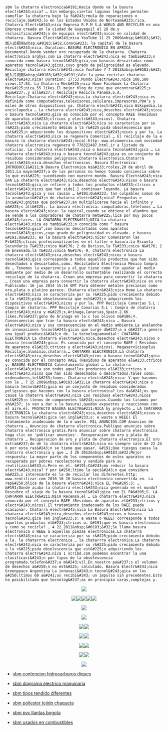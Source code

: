 
```
sbm la chatarra electronica&#191;Hacia donde va la basura electr&#243;nica? … Sin embargo,ciertas lagunas legales permiten camuflar la chatarra bajo la f&#243;rmula de reparaciones o reciclaje.S&#243;lo en los Estados Unidos de Norteam&#233;rica. Chatarra Electr&#243;nica Empresa R.P.M S.A WORLD AND RECYCLER es una Empresa creada en la ciudad de Guayaquil el 28 de.y reclasificaci&#243;n de equipos electr&#243;nicos en calidad de chatarra. Basura Electr&#243;nica YouTube 11 25 2009&nbsp;&#0183;&#32;嵌入式视频&nbsp;&#0183;&#32;Conoc&#233; la capital de la basura electr&#243;nica. Duration:.BASURA ELECTRONICA EN AFRICA Documental.Donde vender oro recuperado de la chatarra. Chatarra electronica arqhys.com La chatarra electr&#243;nica es tambi&#233;n conocida como basura tecnol&#243;gica,son basuras descartadas como aparatos tecnol&#243;gicos,cuyo grado de peligrosidad es elevado. Reciclaje chatarra electr&#243;nica YouTube 7 7 2013&nbsp;&#0183;&#32;嵌入式视频&nbsp;&#0183;&#32;&#191;Vale la pena reciclar chatarra electr&#243;nica? Duration: 17:53.Mundo Electr&#243;nica 108,580 views.17:53. La Chatarra Mec&#225;nica Home Facebook La Chatarra Mec&#225;nica.55 likes.El mejor blog de cine que encontrar&#225;s aqu&#237;.y all&#237;! Reciclaje Recicla Panama,S.A. Reciclaje.Chatarra electr&#243;nica.La chatarra electr&#243;nica es definida como computadoras,televisores,celulares,impresoras,PDA’s y miles de otros dispositivos ya. Chatarra electr&#243;nica Wikipedia,la enciclopedia … La chatarra electr&#243;nica,desechos electr&#243;nicos o basura tecnol&#243;gica es conocida por el concepto RAEE (Residuos de aparatos el&#233;ctricos y electr&#243;nicos). Chatarra Electr&#243;nica La chatarra electr&#243;nica se caracteriza por su r&#225;pido crecimiento debido a la r&#225;pida obsolescencia que est&#225;n adquiriendo los dispositivos electr&#243;nicos y por la. La chatarra electr&#243;nica se regenera Comercial … El reciclaje de la e basura (o chatarra electr&#243;nica).http: www.elcomercio.com sociedad chatarra electronica regenera 0 776322487.html.ir a listado de noticias. La chatarra electr&#243;nica o basura tecnol&#243;gica … La chatarra electr&#243;nica o basura tecnol&#243;gica es un conjunto de residuos considerados peligrosos.Chatarra Electronica.Chatarra electr&#243;nica.desechos electronicos. Basura Electronica: INTRODUCCI&#211;N Basura Electronica mi&#233;rcoles,20 de abril de 2011.La mayor&#237;a de las personas no hemos tomado conciencia sobre lo que est&#225; sucediendo con nuestro mundo. Basura Electr&#243;nica G4A La chatarra electr&#243;nica,desechos electr&#243;nicos o basura tecnol&#243;gica,se refiere a todos los productos el&#233;ctricos o electr&#243;nicos que han sido[.] continuar leyendo. La basura tecnol&#243;gica y sus causas … &#191;Qu&#233; tan culpables somos de la acumulaci&#243;n de chatarra electr&#243;nica? Preguntas e inc&#243;gnitas que podr&#237;an multiplicarse hacia el infinito y m&#225;s all&#225;. La basura electronica: computadoras,telefonos … La basura electr&#243;nica:.la capital,cuando se obtiene el alambre que se vende a los compradores de chatarra met&#225;lica por muy pocos d&#243;lares. LA CHATARRA ELECTR&#211;NICA La chatarra electr&#243;nica es tambi&#233;n conocida como “ basura tecnol&#243;gica”,son basuras descartadas como aparatos tecnol&#243;gicos,cuyo grado de peligrosidad es elevado. e basura &#191;Qu&#233; es la basura electr&#243;nica? Comenzaron las Pr&#225;cticas profesionalizantes en el taller e basura.La Escuela Secundaria T&#233;cnica N&#176; 2 de Berisso,la T&#233;cnica N&#176; 2 de Ensenada,la T&#233;cnica N&#176; 9. Chatarra electronica La chatarra electr&#243;nica,desechos electr&#243;nicos o basura tecnol&#243;gica corresponde a todos aquellos productos que han sido desechados o descartados,como. Recicladora Electronica Mexico Compra de … Tenemos la experiencia y el.que tiene como fin ayudar al medio ambiente por medio de un desarrollo sustentable realizando el correcto reciclaje de la chatarra. Crean una empresa para convertir la chatarra … Crean una empresa para convertir la chatarra electr&#243;nica en oro Publicado: 16 jun 2014 15:16 GMT Para obtener metales preciosos como oro,plata o platino parece. Chatarra electr&#243;nica Home La chatarra electr&#243;nica se caracteriza por su r&#225;pido crecimiento debido a la r&#225;pida obsolescencia que est&#225;n adquiriendo los dispositivos electr&#243;nicos y por la. PPP Reciclaje Canarias S.L : Compra de chatarra. PPP Reciclaje Canarias S.L : Compra de chatarra electr&#243;nica y m&#225;s,Arinaga,Canarias,Spain.2.6K likes.Pol&#237;gono de Arinaga en la c los olivos n&#186;4. Consecuencias que trae la basura electr&#243;nica … Basura electr&#243;nica y sus consecuencias en el medio ambiente.La avalancha de innovaciones tecnol&#243;gicas que surge d&#237;a a d&#237;a genera una igual producci&#243;n de. la tecnologiamundial: CHATARRA ELECTRONICA La chatarra electr&#243;nica,desechos electr&#243;nicos o basura tecnol&#243;gica: Es conocida por el concepto RAEE ( Residuos de aparatos el&#233;ctricos y electr&#243;nicos). Megaserviciosplus Reciclaje,aluminio,chatarra,… CHATARRA ELECTRONICA.La chatarra electr&#243;nica,desechos electr&#243;nicos o basura tecnol&#243;gica es conocida por el concepto RAEE (Residuos de aparatos el&#233;ctricos y. BASURA ELECTRONICA Calentamiento global … La chatarra electr&#243;nica son todos aquellos productos el&#233;ctricos o electr&#243;nicos que han sido desechados o descartados,tales como: ordenadores,tel&#233;fonos. Chatarra electr&#243;nica: Y.que hacemos con la … 7 15 2009&nbsp;&#0183;&#32;La chatarra electr&#243;nica o basura tecnol&#243;gica es un conjunto de residuos considerados peligrosos.que hacemos con la basura electronica? Los da&#241;os que causa la chatarra electr&#243;nica Los residuos electr&#243;nicos est&#225;n llenos de componentes t&#243;xicos.Cuando los tiramos por ah&#237; (o van a dar a la basura),quedan expuestos y reaccionan con el aire,el. PROYECTO BASURA ELECTR&#211;NICA by proyecto … LA CHATARRA ELECTRONICA La chatarra electr&#243;nica,desechos electr&#243;nicos o basura tecnol&#243;gica (en ingl&#233;s: e waste o WEEE) El tratamiento inadecuado de la e waste. MIL ANUNCIOS.COM Anuncios de chatarra … Anuncios de chatarra electronica.Publique anuncios sobre chatarra electronica gratis.Para anunciar sobre chatarra electronica haga clic en 'publicar anuncios'. Recuperacion de oro y plata de chatarra … Recuperacion de oro y plata de chatarra electronica.El oro extra&#237;do de la chatarra electr&#243;nica no siempre sale de 22 24 k por esta raz&#243;n se tiene que pasar. &#191;Que riesgos causa la chatarra electronica y que … 3 26 2012&nbsp;&#0183;&#32;Mejor respuesta: La mayor parte de los componentes de estos aparatos es recuperada por pobres recolectores y vendida para su reutilizaci&#243;n.Pero en el. &#191;C&#243;mo reducir la basura electr&#243;nica? Y por &#250;ltimo la opci&#243;n que considero m&#225;s interesante es la de reciclar los diferentes.http: www.reutilizar.com 2010 10 26 basura electronica convertida en. La rep&#250;blica de la basura electr&#243;nica EL PA&#205;S: … &#191;Donde acaba la chatarra electr&#243;nica generada en el mundo? Descubre el viaje de la basura tecnol&#243;gica con EL PA&#205;S. LA CHATARRA ELECTR&#211;NICA Recemsa,el … La chatarra electr&#243;nica conocida por el concepto RAEE (Residuos de aparatos el&#233;ctricos y electr&#243;nicos).El tratamiento inadecuado de los RAEE puede ocasionar. Chatarra electr&#243;nica La Basura Electr&#243;nica La chatarra electr&#243;nica,desechos electr&#243;nicos o basura tecnol&#243;gica (en ingl&#233;s: e waste o WEEE) corresponde a todos aquellos productos el&#233;ctricos o. &#191;que es basura electronica y como se recicla? … 4 22 2011&nbsp;&#0183;&#32;Se llama basura electronica o WEEE a aquellas piezas electronicas.La chatarra electr&#243;nica se caracteriza por su r&#225;pido crecimiento debido a la. la chatarrra electronica … la chatarrra electronica.La chatarra electr&#243;nica se caracteriza por su r&#225;pido crecimiento debido a la r&#225;pida obsolescencia que est&#225;n adquiriendo los. Chatarra electr&#243;nica 1 scribd.com podemos encontrar la una clasificaci&#243;n por tipos de la obsolescencia programada.telefon&#237;a m&#243;vil.En nuestro pa&#237;s el volumen de desechos a&#250;n no est&#225; calculado. Basura Electr&#243;nica Greenpeace Argentina La innovaci&#243;n tecnol&#243;gica en los &#250;ltimos 60 a&#241;os recibi&#243; un impulso sin precedentes.Esto ha posibilitado que tecnolog&#237;as en principio caras,complejas y. 
```

<div align="center">

<a href="https://es-crusher.shibang-china.com/github&k=sbm+la+chatarra+electronica"><img src="https://static.shibang-china.com/es/crusher/logo.jpg"></a>

<a href="https://es-crusher.shibang-china.com/github&k=sbm+la+chatarra+electronica"><img src="https://static.shibang-china.com/es/crusher/index.jpg"></a><a href="https://es-crusher.shibang-china.com/material.htmlgithub&k=sbm+la+chatarra+electronica"><img src="https://static.shibang-china.com/es/crusher/material.jpg"></a><a href="https://es-crusher.shibang-china.com/application.htmlgithub&k=sbm+la+chatarra+electronica"><img src="https://static.shibang-china.com/es/crusher/application.jpg"></a><a href="https://es-crusher.shibang-china.com/aboutus.htmlgithub&k=sbm+la+chatarra+electronica"><img src="https://static.shibang-china.com/es/crusher/aboutus.jpg"></a><a href="https://es-crusher.shibang-china.com/contact.htmlgithub&k=sbm+la+chatarra+electronica"><img src="https://static.shibang-china.com/es/crusher/contact.jpg"></a>

<a href="https://es-crusher.shibang-china.com/github&k=sbm+la+chatarra+electronica"><img src="https://static.shibang-china.com/es/crusher/banner.jpg"></a>

<a href="https://swt.shibang-china.com/github&k=sbm+la+chatarra+electronica"><img src="https://static.shibang-china.com/es/crusher/text.jpg"></a>

<a href="https://swt.shibang-china.com/github&k=sbm+la+chatarra+electronica"><img src="https://static.shibang-china.com/es/crusher/chat.jpg"></a><a href="https://es-crusher.shibang-china.com/contact.htmlgithub&k=sbm+la+chatarra+electronica"><img src="https://static.shibang-china.com/es/crusher/message.jpg"></a>

<a href="https://es-crusher.shibang-china.com/products/pe.htmlgithub&k=sbm+la+chatarra+electronica"><img src="https://static.shibang-china.com/es/crusher/pe.jpg"></a><a href="https://es-crusher.shibang-china.com/products/pf.htmlgithub&k=sbm+la+chatarra+electronica"><img src="https://static.shibang-china.com/es/crusher/pf.jpg"></a>

<a href="https://es-crusher.shibang-china.com/products/hpt.htmlgithub&k=sbm+la+chatarra+electronica"><img src="https://static.shibang-china.com/es/crusher/hpt.jpg"></a><a href="https://es-crusher.shibang-china.com/products/vsi.htmlgithub&k=sbm+la+chatarra+electronica"><img src="https://static.shibang-china.com/es/crusher/vsi.jpg"></a>

<a href="https://es-crusher.shibang-china.com/products/klv.htmlgithub&k=sbm+la+chatarra+electronica"><img src="https://static.shibang-china.com/es/crusher/klv.jpg"></a><a href="https://es-crusher.shibang-china.com/products/portable.htmlgithub&k=sbm+la+chatarra+electronica"><img src="https://static.shibang-china.com/es/crusher/portable.jpg"></a>

<a href="https://swt.shibang-china.com/github&k=sbm+la+chatarra+electronica"><img src="https://static.shibang-china.com/es/crusher/case.jpg"></a>

</div>


* [sbm contencion hidrocarburos diques](sbm%20contencion%20hidrocarburos%20diques.md)

* [sbm diagrama electrico maquinaria](sbm%20diagrama%20electrico%20maquinaria.md)

* [sbm tipos tendido diferentes](sbm%20tipos%20tendido%20diferentes.md)

* [sbm poliester tejido chaqueta](sbm%20poliester%20tejido%20chaqueta.md)

* [sbm pvc llantas bogota](sbm%20pvc%20llantas%20bogota.md)

* [sbm usados en combustibles](sbm%20usados%20en%20combustibles.md)